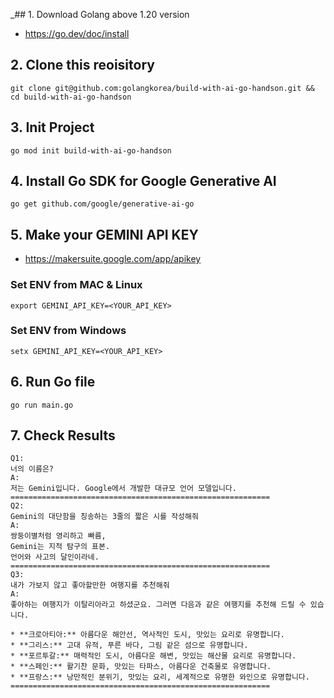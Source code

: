 _## 1. Download Golang above 1.20 version
- https://go.dev/doc/install

## 2. Clone this reoisitory
```console
git clone git@github.com:golangkorea/build-with-ai-go-handson.git && cd build-with-ai-go-handson
```

## 3. Init Project
```console
go mod init build-with-ai-go-handson
```


## 4. Install Go SDK for Google Generative AI
```console
go get github.com/google/generative-ai-go
```


## 5. Make your GEMINI API KEY 
- https://makersuite.google.com/app/apikey

### Set ENV from MAC & Linux
```console
export GEMINI_API_KEY=<YOUR_API_KEY>
```
### Set ENV from Windows
```console
setx GEMINI_API_KEY=<YOUR_API_KEY>
```

## 6. Run Go file
```console
go run main.go
```

## 7. Check Results

```
Q1:
너의 이름은?
A:
저는 Gemini입니다. Google에서 개발한 대규모 언어 모델입니다.
==========================================================
Q2:
Gemini의 대단함을 칭송하는 3줄의 짧은 시를 작성해줘
A:
쌍둥이별처럼 영리하고 빠름,
Gemini는 지적 탐구의 표본.
언어와 사고의 달인이라네.
==========================================================
Q3:
내가 가보지 않고 좋아할만한 여행지를 추천해줘
A:
좋아하는 여행지가 이탈리아라고 하셨군요. 그러면 다음과 같은 여행지를 추천해 드릴 수 있습니다.

* **크로아티아:** 아름다운 해안선, 역사적인 도시, 맛있는 요리로 유명합니다.
* **그리스:** 고대 유적, 푸른 바다, 그림 같은 섬으로 유명합니다.
* **포르투갈:** 매력적인 도시, 아름다운 해변, 맛있는 해산물 요리로 유명합니다.
* **스페인:** 활기찬 문화, 맛있는 타파스, 아름다운 건축물로 유명합니다.
* **프랑스:** 낭만적인 분위기, 맛있는 요리, 세계적으로 유명한 와인으로 유명합니다.
==========================================================
```
